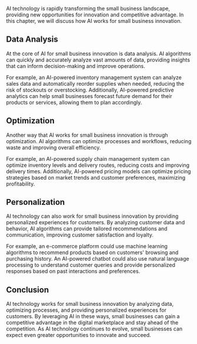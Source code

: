 
AI technology is rapidly transforming the small business landscape, providing new opportunities for innovation and competitive advantage. In this chapter, we will discuss how AI works for small business innovation.

Data Analysis
-------------

At the core of AI for small business innovation is data analysis. AI algorithms can quickly and accurately analyze vast amounts of data, providing insights that can inform decision-making and improve operations.

For example, an AI-powered inventory management system can analyze sales data and automatically reorder supplies when needed, reducing the risk of stockouts or overstocking. Additionally, AI-powered predictive analytics can help small businesses forecast future demand for their products or services, allowing them to plan accordingly.

Optimization
------------

Another way that AI works for small business innovation is through optimization. AI algorithms can optimize processes and workflows, reducing waste and improving overall efficiency.

For example, an AI-powered supply chain management system can optimize inventory levels and delivery routes, reducing costs and improving delivery times. Additionally, AI-powered pricing models can optimize pricing strategies based on market trends and customer preferences, maximizing profitability.

Personalization
---------------

AI technology can also work for small business innovation by providing personalized experiences for customers. By analyzing customer data and behavior, AI algorithms can provide tailored recommendations and communication, improving customer satisfaction and loyalty.

For example, an e-commerce platform could use machine learning algorithms to recommend products based on customers' browsing and purchasing history. An AI-powered chatbot could also use natural language processing to understand customer queries and provide personalized responses based on past interactions and preferences.

Conclusion
----------

AI technology works for small business innovation by analyzing data, optimizing processes, and providing personalized experiences for customers. By leveraging AI in these ways, small businesses can gain a competitive advantage in the digital marketplace and stay ahead of the competition. As AI technology continues to evolve, small businesses can expect even greater opportunities to innovate and succeed.
